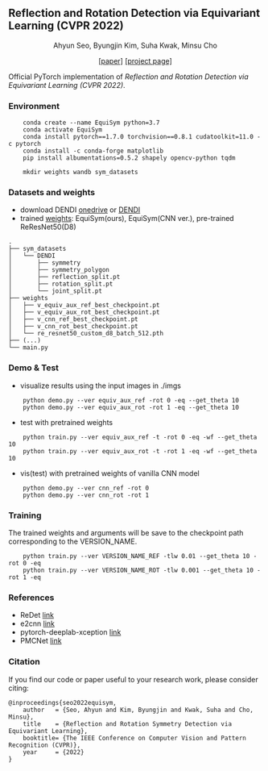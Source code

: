 ## Reflection and Rotation Detection via Equivariant Learning (CVPR 2022)

<p align="center">
Ahyun Seo, Byungjin Kim, Suha Kwak, Minsu Cho
</p>

<p align="center">
    <a href="https://arxiv.org/abs/2203.16787">[paper]</a>
    <a href="http://cvlab.postech.ac.kr/research/EquiSym">[project page]</a>
</p>

Official PyTorch implementation of *Reflection and Rotation Detection via Equivariant Learning (CVPR 2022)*.

### Environment
```
    conda create --name EquiSym python=3.7
    conda activate EquiSym
    conda install pytorch==1.7.0 torchvision==0.8.1 cudatoolkit=11.0 -c pytorch
    conda install -c conda-forge matplotlib
    pip install albumentations=0.5.2 shapely opencv-python tqdm
    
    mkdir weights wandb sym_datasets

```

### Datasets and weights
- download DENDI [onedrive](https://postechackr-my.sharepoint.com/:u:/g/personal/lastborn94_postech_ac_kr/ES2ftVVmTc5Du78EBgfTGy8BwygV_HRa5nWciYeq3cTvoQ?e=y9ETja) or [DENDI](https://github.com/ahyunSeo/DENDI)
- trained [weights](https://postechackr-my.sharepoint.com/:u:/g/personal/lastborn94_postech_ac_kr/EbHHT8lIPThPhYcjU2dLbucBT6jfcNDilC7UXjlSDGKXtA?e=FxdyYk): EquiSym(ours), EquiSym(CNN ver.), pre-trained ReResNet50(D8)

```
.
├── sym_datasets
│   └── DENDI
│       ├── symmetry
│       ├── symmetry_polygon
│       ├── reflection_split.pt
│       ├── rotation_split.pt
│       └── joint_split.pt
├── weights
│   ├── v_equiv_aux_ref_best_checkpoint.pt
│   ├── v_equiv_aux_rot_best_checkpoint.pt
│   ├── v_cnn_ref_best_checkpoint.pt
│   ├── v_cnn_rot_best_checkpoint.pt
│   └── re_resnet50_custom_d8_batch_512.pth
├── (...) 
└── main.py
```

### Demo & Test
- visualize results using the input images in ./imgs

```
    python demo.py --ver equiv_aux_ref -rot 0 -eq --get_theta 10  
    python demo.py --ver equiv_aux_rot -rot 1 -eq --get_theta 10 
```

- test with pretrained weights

```
    python train.py --ver equiv_aux_ref -t -rot 0 -eq -wf --get_theta 10 
    python train.py --ver equiv_aux_rot -t -rot 1 -eq -wf --get_theta 10 
```

- vis(test) with pretrained weights of vanilla CNN model

```
    python demo.py --ver cnn_ref -rot 0
    python demo.py --ver cnn_rot -rot 1
```


### Training
The trained weights and arguments will be save to the checkpoint path corresponding to the VERSION_NAME.

```
    python train.py --ver VERSION_NAME_REF -tlw 0.01 --get_theta 10 -rot 0 -eq
    python train.py --ver VERSION_NAME_ROT -tlw 0.001 --get_theta 10 -rot 1 -eq
```


### References
- ReDet [link](https://github.com/csuhan/ReDet)
- e2cnn [link](https://github.com/QUVA-Lab/e2cnn)
- pytorch-deeplab-xception [link](https://github.com/jfzhang95/pytorch-deeplab-xception)
- PMCNet [link](https://github.com/ahyunSeo/PMCNet)


### Citation
If you find our code or paper useful to your research work, please consider citing:
```
@inproceedings{seo2022equisym,
    author   = {Seo, Ahyun and Kim, Byungjin and Kwak, Suha and Cho, Minsu},
    title    = {Reflection and Rotation Symmetry Detection via Equivariant Learning},
    booktitle= {The IEEE Conference on Computer Vision and Pattern Recognition (CVPR)},
    year     = {2022}
}
```
